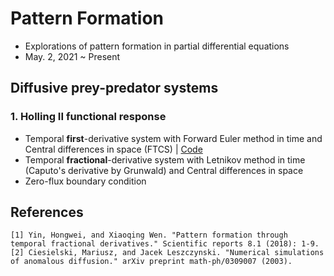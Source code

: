 # Pattern Formation
- Explorations of pattern formation in partial differential equations
- May. 2, 2021 ~ Present

## Diffusive prey-predator systems 
### 1. Holling II functional response
- Temporal **first**-derivative system with Forward Euler method in time and Central differences in space (FTCS) | [Code](https://github.com/OH-Seoyoung/Pattern_Formation/blob/master/Diffusive_prey-predator_systems/FTCS_first-derivative_Holling_II_functional_response.m)  
- Temporal **fractional**-derivative system with Letnikov method in time (Caputo's derivative by Grunwald) and Central differences in space
- Zero-flux boundary condition
  
## References
```
[1] Yin, Hongwei, and Xiaoqing Wen. "Pattern formation through temporal fractional derivatives." Scientific reports 8.1 (2018): 1-9.
[2] Ciesielski, Mariusz, and Jacek Leszczynski. "Numerical simulations of anomalous diffusion." arXiv preprint math-ph/0309007 (2003).
```
